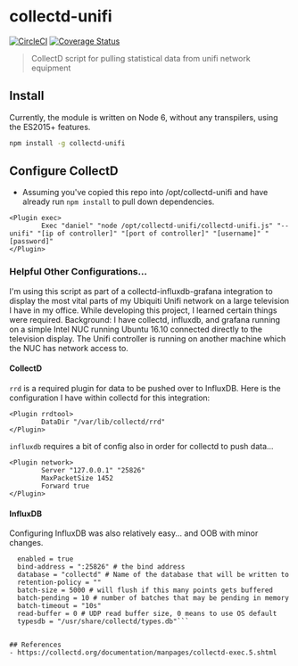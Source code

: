 # collectd-unifi
[![CircleCI](https://circleci.com/gh/danielheth/collectd-unifi.svg?style=svg)](https://circleci.com/gh/danielheth/collectd-unifi) [![Coverage Status](https://coveralls.io/repos/github/danielheth/collectd-unifi/badge.svg)](https://coveralls.io/github/danielheth/collectd-unifi)

> CollectD script for pulling statistical data from unifi network equipment

## Install

Currently, the module is written on Node 6, without any transpilers, using the
ES2015+ features.

``` sh
npm install -g collectd-unifi
```

## Configure CollectD
- Assuming you've copied this repo into /opt/collectd-unifi and have already run `npm install` to pull down dependencies.
```LoadPlugin exec
<Plugin exec>
        Exec "daniel" "node /opt/collectd-unifi/collectd-unifi.js" "--unifi" "[ip of controller]" "[port of controller]" "[username]" "[password]"
</Plugin>
```

### Helpful Other Configurations...
I'm using this script as part of a collectd-influxdb-grafana integration to display the most vital parts of my Ubiquiti Unifi network
on a large television I have in my office.  While developing this project, I learned certain things were required.
Background:  I have collectd, influxdb, and grafana running on a simple Intel NUC running Ubuntu 16.10 connected directly to the
television display.  The Unifi controller is running on another machine which the NUC has network access to.

#### CollectD
`rrd` is a required plugin for data to be pushed over to InfluxDB.  Here is the configuration I have within collectd for this integration:
```LoadPlugin rrdtool
<Plugin rrdtool>
        DataDir "/var/lib/collectd/rrd"
</Plugin>
```

`influxdb` requires a bit of config also in order for collectd to push data...
```LoadPlugin network
<Plugin network>
        Server "127.0.0.1" "25826"
        MaxPacketSize 1452
        Forward true
</Plugin>
```

#### InfluxDB
Configuring InfluxDB was also relatively easy... and OOB with minor changes.
```[[collectd]]
  enabled = true
  bind-address = ":25826" # the bind address
  database = "collectd" # Name of the database that will be written to
  retention-policy = ""
  batch-size = 5000 # will flush if this many points gets buffered
  batch-pending = 10 # number of batches that may be pending in memory
  batch-timeout = "10s"
  read-buffer = 0 # UDP read buffer size, 0 means to use OS default
  typesdb = "/usr/share/collectd/types.db"```


## References
- https://collectd.org/documentation/manpages/collectd-exec.5.shtml
